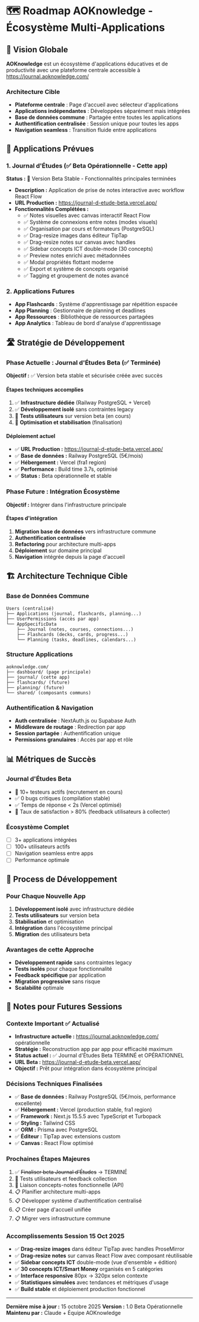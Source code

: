 # 🗺️ Roadmap AOKnowledge - Écosystème Multi-Applications

## 🎯 Vision Globale

**AOKnowledge** est un écosystème d'applications éducatives et de productivité avec une plateforme centrale accessible à https://journal.aoknowledge.com/

### Architecture Cible
- **Plateforme centrale** : Page d'accueil avec sélecteur d'applications
- **Applications indépendantes** : Développées séparément mais intégrées
- **Base de données commune** : Partagée entre toutes les applications
- **Authentification centralisée** : Session unique pour toutes les apps
- **Navigation seamless** : Transition fluide entre applications

## 📱 Applications Prévues

### 1. Journal d'Études (✅ Beta Opérationnelle - Cette app)
**Status :** 🎉 Version Beta Stable - Fonctionnalités principales terminées
- **Description :** Application de prise de notes interactive avec workflow React Flow
- **URL Production :** https://journal-d-etude-beta.vercel.app/
- **Fonctionnalités Complétées :**
  - ✅ Notes visuelles avec canvas interactif React Flow
  - ✅ Système de connexions entre notes (modes visuels)
  - ✅ Organisation par cours et formateurs (PostgreSQL)
  - ✅ Drag-resize images dans éditeur TipTap
  - ✅ Drag-resize notes sur canvas avec handles
  - ✅ Sidebar concepts ICT double-mode (30 concepts)
  - ✅ Preview notes enrichi avec métadonnées
  - ✅ Modal propriétés flottant moderne
  - ✅ Export et système de concepts organisé
  - ✅ Tagging et groupement de notes avancé

### 2. Applications Futures
- **App Flashcards** : Système d'apprentissage par répétition espacée
- **App Planning** : Gestionnaire de planning et deadlines
- **App Ressources** : Bibliothèque de ressources partagées
- **App Analytics** : Tableau de bord d'analyse d'apprentissage

## 🛣️ Stratégie de Développement

### Phase Actuelle : Journal d'Études Beta (✅ Terminée)
**Objectif :** ✅ Version beta stable et sécurisée créée avec succès

#### Étapes techniques accomplies
1. ✅ **Infrastructure dédiée** (Railway PostgreSQL + Vercel)
2. ✅ **Développement isolé** sans contraintes legacy
3. 🔄 **Tests utilisateurs** sur version beta (en cours)
4. 🔄 **Optimisation et stabilisation** (finalisation)

#### Déploiement actuel
- ✅ **URL Production :** https://journal-d-etude-beta.vercel.app/
- ✅ **Base de données :** Railway PostgreSQL (5€/mois)
- ✅ **Hébergement :** Vercel (fra1 region)
- ✅ **Performance :** Build time 3.7s, optimisé
- ✅ **Status :** Beta opérationnelle et stable

### Phase Future : Intégration Écosystème
**Objectif :** Intégrer dans l'infrastructure principale

#### Étapes d'intégration
1. **Migration base de données** vers infrastructure commune
2. **Authentification centralisée** 
3. **Refactoring** pour architecture multi-apps
4. **Déploiement** sur domaine principal
5. **Navigation** intégrée depuis la page d'accueil

## 🏗️ Architecture Technique Cible

### Base de Données Commune
```
Users (centralisé)
├── Applications (journal, flashcards, planning...)
├── UserPermissions (accès par app)
└── AppSpecificData
    ├── Journal (notes, courses, connections...)
    ├── Flashcards (decks, cards, progress...)
    └── Planning (tasks, deadlines, calendars...)
```

### Structure Applications
```
aoknowledge.com/
├── dashboard/ (page principale)
├── journal/ (cette app)
├── flashcards/ (future)
├── planning/ (future)
└── shared/ (composants communs)
```

### Authentification & Navigation
- **Auth centralisée** : NextAuth.js ou Supabase Auth
- **Middleware de routage** : Redirection par app
- **Session partagée** : Authentification unique
- **Permissions granulaires** : Accès par app et rôle

## 📊 Métriques de Succès

### Journal d'Études Beta
- 🔄 10+ testeurs actifs (recrutement en cours)
- ✅ 0 bugs critiques (compilation stable)
- ✅ Temps de réponse < 2s (Vercel optimisé)
- 🔄 Taux de satisfaction > 80% (feedback utilisateurs à collecter)

### Écosystème Complet
- [ ] 3+ applications intégrées
- [ ] 100+ utilisateurs actifs
- [ ] Navigation seamless entre apps
- [ ] Performance optimale

## 🔄 Process de Développement

### Pour Chaque Nouvelle App
1. **Développement isolé** avec infrastructure dédiée
2. **Tests utilisateurs** sur version beta
3. **Stabilisation** et optimisation
4. **Intégration** dans l'écosystème principal
5. **Migration** des utilisateurs beta

### Avantages de cette Approche
- **Développement rapide** sans contraintes legacy
- **Tests isolés** pour chaque fonctionnalité
- **Feedback spécifique** par application
- **Migration progressive** sans risque
- **Scalabilité** optimale

## 📝 Notes pour Futures Sessions

### Contexte Important ✅ Actualisé
- **Infrastructure actuelle :** https://journal.aoknowledge.com/ opérationnelle
- **Stratégie :** Reconstruction app par app pour efficacité maximum
- **Status actuel :** ✅ Journal d'Études Beta TERMINÉ et OPÉRATIONNEL
- **URL Beta :** https://journal-d-etude-beta.vercel.app/
- **Objectif :** Prêt pour intégration dans écosystème principal

### Décisions Techniques Finalisées
- ✅ **Base de données :** Railway PostgreSQL (5€/mois, performance excellente)
- ✅ **Hébergement :** Vercel (production stable, fra1 region)
- ✅ **Framework :** Next.js 15.5.5 avec TypeScript et Turbopack
- ✅ **Styling :** Tailwind CSS
- ✅ **ORM :** Prisma avec PostgreSQL
- ✅ **Éditeur :** TipTap avec extensions custom
- ✅ **Canvas :** React Flow optimisé

### Prochaines Étapes Majeures
1. ✅ ~~Finaliser beta Journal d'Études~~ → TERMINÉ
2. 🔄 Tests utilisateurs et feedback collection
3. 🔄 Liaison concepts-notes fonctionnelle (API)
4. 📋 Planifier architecture multi-apps
5. 📋 Développer système d'authentification centralisé
6. 📋 Créer page d'accueil unifiée
7. 📋 Migrer vers infrastructure commune

### Accomplissements Session 15 Oct 2025
- ✅ **Drag-resize images** dans éditeur TipTap avec handles ProseMirror
- ✅ **Drag-resize notes** sur canvas React Flow avec composant réutilisable
- ✅ **Sidebar concepts ICT** double-mode (vue d'ensemble + édition)
- ✅ **30 concepts ICT/Smart Money** organisés en 5 catégories
- ✅ **Interface responsive** 80px → 320px selon contexte
- ✅ **Statistiques simulées** avec tendances et métriques d'usage
- ✅ **Build stable** et déploiement production fonctionnel

---

**Dernière mise à jour :** 15 octobre 2025
**Version :** 1.0 Beta Opérationnelle
**Maintenu par :** Claude + Équipe AOKnowledge